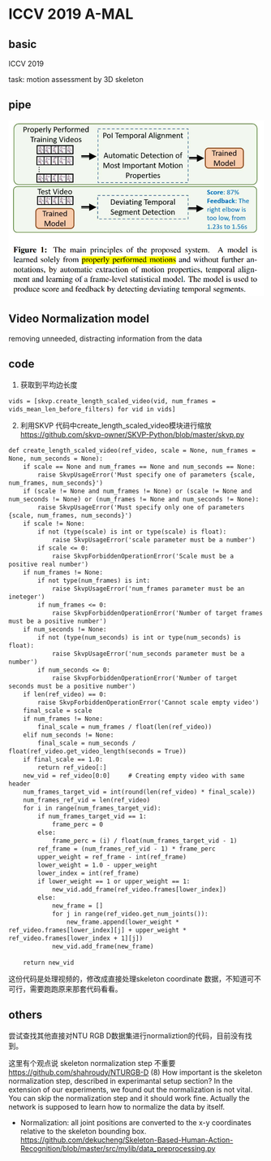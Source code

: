 # ICCV 2019 A-MAL

## basic
ICCV 2019

task: motion assessment by 3D skeleton

## pipe
![image-20210810111602719](img/ICCV2019_AMAL/image-20210810111602719.png)



## Video Normalization model
removing unneeded, distracting information from the data



## code

1. 获取到平均边长度
```
vids = [skvp.create_length_scaled_video(vid, num_frames = vids_mean_len_before_filters) for vid in vids]
```

2. 利用SKVP 代码中create_length_scaled_video模块进行缩放
https://github.com/skvp-owner/SKVP-Python/blob/master/skvp.py

```
def create_length_scaled_video(ref_video, scale = None, num_frames = None, num_seconds = None):
	if scale == None and num_frames == None and num_seconds == None:
		raise SkvpUsageError('Must specify one of parameters {scale, num_frames, num_seconds}')
	if (scale != None and num_frames != None) or (scale != None and num_seconds != None) or (num_frames != None and num_seconds != None):
		raise SkvpUsageError('Must specify only one of parameters {scale, num_frames, num_seconds}')
	if scale != None:
		if not (type(scale) is int or type(scale) is float):
			raise SkvpUsageError('scale parameter must be a number')
		if scale <= 0:
			raise SkvpForbiddenOperationError('Scale must be a positive real number')
	if num_frames != None:
		if not type(num_frames) is int:
			raise SkvpUsageError('num_frames parameter must be an ineteger')
		if num_frames <= 0:
			raise SkvpForbiddenOperationError('Number of target frames must be a positive number')
	if num_seconds != None:
		if not (type(num_seconds) is int or type(num_seconds) is float):
			raise SkvpUsageError('num_seconds parameter must be a number')
		if num_seconds <= 0:
			raise SkvpForbiddenOperationError('Number of target seconds must be a positive number')
	if len(ref_video) == 0:
		raise SkvpForbiddenOperationError('Cannot scale empty video')
	final_scale = scale
	if num_frames != None:
		final_scale = num_frames / float(len(ref_video))
	elif num_seconds != None:
		final_scale = num_seconds / float(ref_video.get_video_length(seconds = True))
	if final_scale == 1.0:
		return ref_video[:]
	new_vid = ref_video[0:0]     # Creating empty video with same header
	num_frames_target_vid = int(round(len(ref_video) * final_scale))
	num_frames_ref_vid = len(ref_video)
	for i in range(num_frames_target_vid):
		if num_frames_target_vid == 1:
			frame_perc = 0
		else:
			frame_perc = (i) / float(num_frames_target_vid - 1)
		ref_frame = (num_frames_ref_vid - 1) * frame_perc
		upper_weight = ref_frame - int(ref_frame)
		lower_weight = 1.0 - upper_weight
		lower_index = int(ref_frame)
		if lower_weight == 1 or upper_weight == 1:
			new_vid.add_frame(ref_video.frames[lower_index])
		else:
			new_frame = []
			for j in range(ref_video.get_num_joints()):
				new_frame.append(lower_weight * ref_video.frames[lower_index][j] + upper_weight * ref_video.frames[lower_index + 1][j])
			new_vid.add_frame(new_frame)

	return new_vid
```



这份代码是处理视频的，修改成直接处理skeleton coordinate 数据，不知道可不可行，需要跑跑原来那套代码看看。



## others

尝试查找其他直接对NTU RGB D数据集进行normaliztion的代码，目前没有找到。



这里有个观点说 skeleton normalization step 不重要
https://github.com/shahroudy/NTURGB-D
(8) How important is the skeleton normalization step, described in experimantal setup section?
In the extension of our experiments, we found out the normalization is not vital. You can skip the normalization step and it should work fine. Actually the network is supposed to learn how to normalize the data by itself.



- Normalization: all joint positions are converted to the x-y coordinates relative to the skeleton bounding box.
https://github.com/dekucheng/Skeleton-Based-Human-Action-Recognition/blob/master/src/mylib/data_preprocessing.py